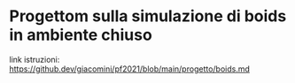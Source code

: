# Progettom sulla simulazione di boids in ambiente chiuso

link istruzioni: https://github.dev/giacomini/pf2021/blob/main/progetto/boids.md
